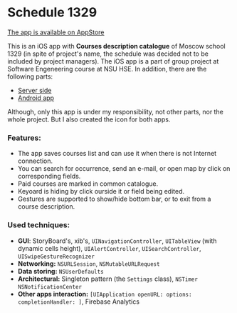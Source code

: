 # Schedule 1329

[The app is available on AppStore](https://itunes.apple.com/us/app/кружки-московской-школы-1329/id1348662488)

This is an iOS app with **Courses description catalogue** of Moscow school 1329
(in spite of project's name, the schedule was decided not to be included by project managers).
The iOS app is a part of group project at Software Engeneering course at NSU HSE. In addition, there are the following parts:
- [Server side](https://github.com/Alpha424/CoursesAppServer)
- [Android app](https://github.com/AplusD/school-1329-additional-lessons-catalog-Android)

Although, only this app is under my responsibility, not other parts, nor the whole project.
But I also created the icon for both apps.

### Features:
- The app saves courses list and can use it when there is not Internet connection.
- You can search for occurrence, send an e-mail, or open map by click on corresponding fields.
- Paid courses are marked in common catalogue.
- Keyoard is hiding by click ourside it or field being edited.
- Gestures are supported to show/hide bottom bar, or to exit from a course description.

### Used techniques:
- **GUI**: StoryBoard's, xib's, `UINavigationController`, `UITableView` (with dynamic cells height), `UIAlertController`, `UISearchController`, `UISwipeGestureRecognizer`
- **Networking:** `NSURLSession`, `NSMutableURLRequest`
- **Data storing:** `NSUserDefaults`
- **Architectural:** Singleton pattern (the `Settings` class), `NSTimer` `NSNotificationCenter`
- **Other apps interaction:** `[UIApplication openURL: options: completionHandler: ]`, Firebase Analytics
